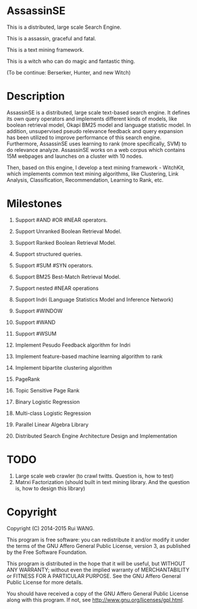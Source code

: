 AssassinSE
==========

This is a distributed, large scale Search Engine.

This is a assassin, graceful and fatal.

This is a text mining framework.

This is a witch who can do magic and fantastic thing.

(To be continue: Berserker, Hunter, and new Witch)

Description
==========

AssassinSE is a distributed, large scale text-based search engine. It defines its own query operators and implements different kinds of models, like boolean retrieval model, Okapi BM25 model and language statistic model. In addition, unsupervised pseudo relevance feedback and query expansion has been utilized to improve performance of this search engine. Furthermore, AssassinSE uses learning to rank (more specifically, SVM) to do relevance analyze. AssassinSE works on a web corpus which contains 15M webpages and launches on a cluster with 10 nodes.

Then, based on this engine, I develop a text mining framework - WitchKit, which implements common text mining algorithms, like Clustering, Link Analysis, Classification, Recommendation, Learning to Rank, etc. 

Milestones
==========
1. Support #AND #OR #NEAR operators.

2. Support Unranked Boolean Retrieval Model.

3. Support Ranked Boolean Retrieval Model.

4. Support structured queries.

5. Support #SUM #SYN operators.

6. Support BM25 Best-Match Retrieval Model.

7. Support nested #NEAR operations

8. Support Indri (Language Statistics Model and Inference Network) 

9. Support #WINDOW

10. Support #WAND

11. Support #WSUM 

12. Implement Pesudo Feedback algorithm for Indri

13. Implement feature-based machine learning algorithm to rank

14. Implement bipartite clustering algorithm

15. PageRank 

16. Topic Sensitive Page Rank

17. Binary Logistic Regression

18. Multi-class Logistic Regression

19. Parallel Linear Algebra Library

20. Distributed Search Engine Architecture Design and Implementation


TODO
=======
1. Large scale web crawler (to crawl twitts. Question is, how to test)
2. Matrxi Factorization (should built in text mining library. And the question is, how to design this library)

Copyright
=======


   Copyright (C) 2014-2015 Rui WANG.

   This program is free software: you can redistribute it and/or modify
   it under the terms of the GNU Affero General Public License, version 3,
   as published by the Free Software Foundation.

   This program is distributed in the hope that it will be useful,
   but WITHOUT ANY WARRANTY; without even the implied warranty of
   MERCHANTABILITY or FITNESS FOR A PARTICULAR PURPOSE. See the
   GNU Affero General Public License for more details.

   You should have received a copy of the GNU Affero General Public License
   along with this program. If not, see <http://www.gnu.org/licenses/gpl.html>.
